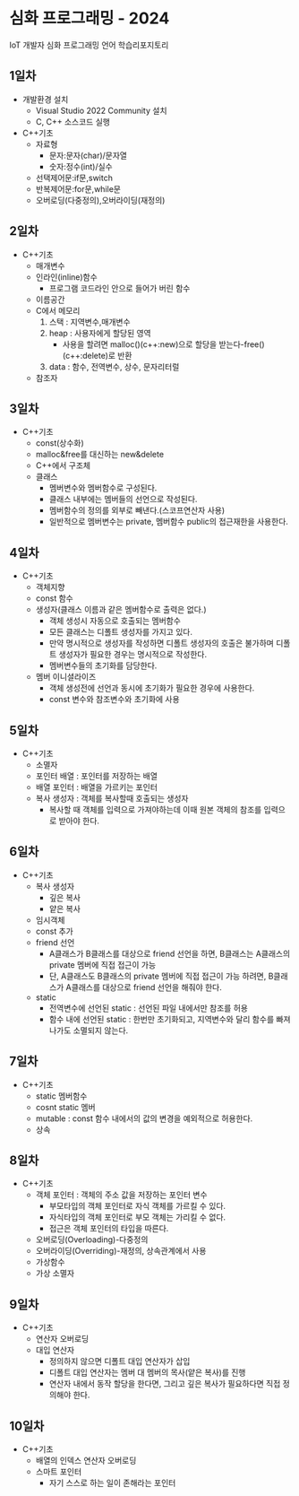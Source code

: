 # 심화 프로그래밍 - 2024
IoT 개발자 심화 프로그래밍 언어 학습리포지토리

## 1일차
- 개발환경 설치 
	- Visual Studio 2022 Community 설치
	- C, C++ 소스코드 실행
- C++기초	
	- 자료형
		- 문자:문자(char)/문자열
		- 숫자:정수(int)/실수
	- 선택제어문:if문,switch
	- 반복제어문:for문,while문
	- 오버로딩(다중정의),오버라이딩(재정의)

## 2일차
- C++기초
	- 매개변수
	- 인라인(inline)함수
		- 프로그램 코드라인 안으로 들어가 버린 함수
	- 이름공간
	- C에서 메모리
		1. 스택 : 지역변수,매개변수
		2. heap : 사용자에게 할당된 영역
			- 사용을 할려면 malloc()(c++:new)으로 할당을 받는다-free()(c++:delete)로 반환
		3. data : 함수, 전역변수, 상수, 문자리터럴
	- 참조자
	
## 3일차
- C++기초
	- const(상수화)
	- malloc&free를 대신하는 new&delete
	- C++에서 구조체
	- 클래스 
		- 멤버변수와 멤버함수로 구성된다.
		- 클래스 내부에는 멤버들의 선언으로 작성된다.
		- 멤버함수의 정의를 외부로 빼낸다.(스코프연산자 사용)
		- 일반적으로 멤버변수는 private, 멤버함수 public의 접근재한을 사용한다.

## 4일차
- C++기초
	- 객체지향
	- const 함수
	- 생성자(클래스 이름과 같은 멤버함수로 출력은 없다.)
		- 객체 생성시 자동으로 호출되는 멤버함수
		- 모든 클래스는 디폴트 생성자를 가지고 있다.
		- 만약 명시적으로 생성자를 작성하면 디폴트 생성자의 호출은 불가하며 디폴트 생성자가 필요한 경우는 명시적으로 작성한다.
		- 멤버변수들의 초기화를 담당한다.
	- 멤버 이니셜라이즈
		- 객체 생성전에 선언과 동시에 초기화가 필요한 경우에 사용한다.
		- const 변수와 참조변수와 초기화에 사용

## 5일차
- C++기초
	- 소멸자
	- 포인터 배열 : 포인터를 저장하는 배열
	- 배열 포인터 : 배열을 가르키는 포인터
	- 복사 생성자 : 객체를 복사할때 호출되는 생성자
		- 복사할 때 객체를 입력으로 가져야하는데 이때 원본 객체의 참조를 입력으로 받아야 한다.
	
## 6일차
- C++기초
	- 복사 생성자
		- 깊은 복사
		- 얕은 복사
	- 임시객체
	- const 추가
	- friend 선언
		- A클래스가 B클래스를 대상으로 friend 선언을 하면, B클래스는 A클래스의 private 멤버에 직접 접근이 가능
		- 단, A클래스도 B클래스의 private 멤버에 직접 접근이 가능 하려면, B클래스가 A클래스를 대상으로 friend 선언을 해줘야 한다.
	- static
		- 전역변수에 선언된 static : 선언된 파일 내에서만 참조를 허용
		- 함수 내에 선언된 static : 한번만 초기화되고, 지역변수와 달리 함수를 빠져나가도 소멸되지 않는다.

## 7일차
- C++기초
	- static 멤버함수
	- cosnt static 멤버
	- mutable : const 함수 내에서의 값의 변경을 예외적으로 허용한다.
	- 상속
	
## 8일차
- C++기초
	- 객체 포인터 : 객체의 주소 값을 저장하는 포인터 변수
		- 부모타입의 객체 포인터로 자식 객체를 가르킬 수 있다.
		- 자식타입의 객체 포인터로 부모 객체는 가리킬 수 없다.
		- 접근은 객체 포인터의 타입을 따른다.
	- 오버로딩(Overloading)-다중정의
	- 오버라이딩(Overriding)-재정의, 상속관계에서 사용
	- 가상함수
	- 가상 소멸자
	
## 9일차
- C++기초
	- 연산자 오버로딩
	- 대입 연산자
		- 정의하지 않으면 디폴트 대입 연산자가 삽입
		- 디폴트 대입 연산자는 멤버 대 멤버의 목사(얕은 복사)를 진행
		- 연산자 내에서 동작 할당을 한다면, 그리고 깊은 복사가 필요하다면 직접 정의해야 한다.
		
## 10일차
- C++기초
	- 배열의 인덱스 연산자 오버로딩
	- 스마트 포인터
		- 자기 스스로 하는 일이 존해라는 포인터